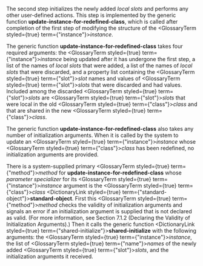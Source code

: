  



The second step initializes the newly added *local slots* and performs any other user-defined actions. This step is implemented by the generic function **update-instance-for-redefined-class**, which is called after completion of the first step of modifying the structure of the <GlossaryTerm styled={true} term={"instance"}><i>instance</i></GlossaryTerm>. 



The generic function **update-instance-for-redefined-class** takes four required arguments: the <GlossaryTerm styled={true} term={"instance"}><i>instance</i></GlossaryTerm> being updated after it has undergone the first step, a list of the names of *local slots* that were added, a list of the names of *local slots* that were discarded, and a property list containing the <GlossaryTerm styled={true} term={"slot"}><i>slot</i></GlossaryTerm> names and values of <GlossaryTerm styled={true} term={"slot"}><i>slots</i></GlossaryTerm> that were discarded and had values. Included among the discarded <GlossaryTerm styled={true} term={"slot"}><i>slots</i></GlossaryTerm> are <GlossaryTerm styled={true} term={"slot"}><i>slots</i></GlossaryTerm> that were local in the old <GlossaryTerm styled={true} term={"class"}><i>class</i></GlossaryTerm> and that are shared in the new <GlossaryTerm styled={true} term={"class"}><i>class</i></GlossaryTerm>. 



The generic function **update-instance-for-redefined-class** also takes any number of initialization arguments. When it is called by the system to update an <GlossaryTerm styled={true} term={"instance"}><i>instance</i></GlossaryTerm> whose <GlossaryTerm styled={true} term={"class"}><i>class</i></GlossaryTerm> has been redefined, no initialization arguments are provided. 



There is a system-supplied primary <GlossaryTerm styled={true} term={"method"}><i>method</i></GlossaryTerm> for **update-instance-for-redefined-class** whose *parameter specializer* for its <GlossaryTerm styled={true} term={"instance"}><i>instance</i></GlossaryTerm> argument is the <GlossaryTerm styled={true} term={"class"}><i>class</i></GlossaryTerm> <DictionaryLink styled={true} term={"standard-object"}><b>standard-object</b></DictionaryLink>. First this <GlossaryTerm styled={true} term={"method"}><i>method</i></GlossaryTerm> checks the validity of initialization arguments and signals an error if an initialization argument is supplied that is not declared as valid. (For more information, see Section 7.1.2 (Declaring the Validity of Initialization Arguments).) Then it calls the generic function <DictionaryLink styled={true} term={"shared-initialize"}><b>shared-initialize</b></DictionaryLink> with the following arguments: the <GlossaryTerm styled={true} term={"instance"}><i>instance</i></GlossaryTerm>, the list of <GlossaryTerm styled={true} term={"name"}><i>names</i></GlossaryTerm> of the newly added <GlossaryTerm styled={true} term={"slot"}><i>slots</i></GlossaryTerm>, and the initialization arguments it received. 



